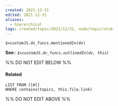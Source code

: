 ```yaml
---
created: 2021-12-31 
edited: 2021-12-31
aliases:
  - hierarchical
tags: created/topic/2021/12/31, node/topic/stub
---
```

`$=customJS.dv_funcs.mentionedIn(dv)`


**See**::
*`$=customJS.dv_funcs.outlinedIn(dv, this)`*

%% DO NOT EDIT BELOW %%
#### Related 
```dataview
LIST FROM [[#]]
WHERE contains(topics, this.file.link)
```
%% DO NOT EDIT ABOVE %%
